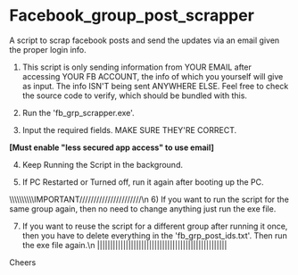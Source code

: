# Facebook_group_post_scrapper
A script to scrap facebook posts and send the updates via an email given the proper login info.

1) This script is only sending information from YOUR
   EMAIL after accessing YOUR FB ACCOUNT, the info of
   which you yourself will give as input. The info
   ISN'T being sent ANYWHERE ELSE. Feel free to check
   the source code to verify, which should be bundled
   with this.

2) Run the 'fb_grp_scrapper.exe'.

3) Input the required fields. MAKE SURE THEY'RE CORRECT.

**[Must enable "less secured app access" to use email]**

4) Keep Running the Script in the background.

5) If PC Restarted or Turned off, run it again after
   booting up the PC.

\\\\\\\\\\\\\\\\\\\IMPORTANT//////////////////////\n
6) If you want to run the script for the same group
   again, then no need to change anything just run 
   the exe file.

7) If you want to reuse the script for a different
   group after running it once, then you have to 
   delete everything in the 'fb_grp_post_ids.txt'.
   Then run the exe file again.\n
||||||||||||||||||||||||||||||||||||||||||||||||||

Cheers
